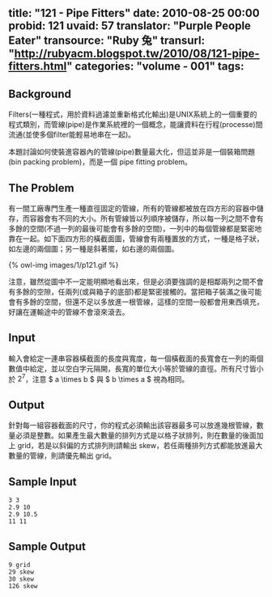 title: "121 - Pipe Fitters"
date: 2010-08-25 00:00
probid: 121
uvaid: 57
translator: "Purple People Eater"
transource: "Ruby 兔"
transurl: "http://rubyacm.blogspot.tw/2010/08/121-pipe-fitters.html"
categories: "volume - 001"
tags:
---

## Background ##

Filters(一種程式，用於資料過濾並重新格式化輸出)是UNIX系統上的一個重要的程式類別，而管線(pipe)是作業系統裡的一個概念，能讓資料在行程(processe)間流通(並使多個filter能輕易地串在一起)。

本題討論如何使裝進容器內的管線(pipe)數量最大化，但這並非是一個裝箱問題 (bin packing problem)，而是一個 pipe fitting problem。

<!-- more -->

## The Problem ##

有一間工廠專門生產一種直徑固定的管線，所有的管線都被放在四方形的容器中儲存，而容器會有不同的大小。所有管線皆以列順序被儲存，所以每一列之間不會有多餘的空間(不過一列的最後可能會有多餘的空間)，一列中的每個管線都是緊密地靠在一起。如下面四方形的橫截面圖，管線會有兩種置放的方式，一種是格子狀，如左邊的兩個圖；另一種是斜著擺，如右邊的兩個圖。

{% owl-img images/1/p121.gif %}

注意，雖然從圖中不一定能明顯地看出來，但是必須要強調的是相鄰兩列之間不會有多餘的空隙，任兩列(或與箱子的底部)都是緊密接觸的。當把箱子裝滿之後可能會有多餘的空間，但還不足以多放進一根管線，這樣的空間一般都會用東西填充，好讓在運輸途中的管線不會滾來滾去。

## Input ##

輸入會給定一連串容器橫截面的長度與寬度，每一個橫截面的長寬會在一列的兩個數值中給定，並以空白字元隔開，長寬的單位大小等於管線的直徑。所有尺寸皆小於 $2^{7}$，注意 $ a \times b $ 與 $ b \times a $ 視為相同。

## Output ##

針對每一組容器截面的尺寸，你的程式必須輸出該容器最多可以放進幾根管線，數量必須是整數。如果產生最大數量的排列方式是以格子狀排列，則在數量的後面加上 grid，若是以斜偏的方式排列則請輸出 skew，若任兩種排列方式都能放進最大數量的管線，則請優先輸出 grid。

## Sample Input ##

	3 3
	2.9 10
	2.9 10.5
	11 11

## Sample Output ##

	9 grid
	29 skew
	30 skew
	126 skew